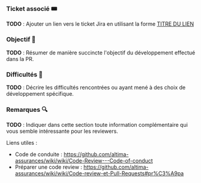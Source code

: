 ### Ticket associé 🎟️ 

**TODO** : Ajouter un lien vers le ticket Jira en utilisant la forme [TITRE DU LIEN](lien)

### Objectif 🎯

**TODO** : Résumer de manière succincte l'objectif du développement effectué dans la PR.

### Difficultés 💢  

**TODO** : Décrire les difficultés rencontrées ou ayant mené à des choix de développement spécifique.

### Remarques 🔍

**TODO** : Indiquer dans cette section toute information complémentaire qui vous semble intéressante pour les reviewers.

Liens utiles :

- Code de conduite : https://github.com/altima-assurances/wiki/wiki/Code-Review---Code-of-conduct
- Préparer une code review : https://github.com/altima-assurances/wiki/wiki/Code-review-et-Pull-Requests#pr%C3%A9pa
